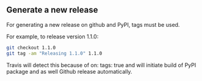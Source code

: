 ## Generate a new release

For generating a new release on github and PyPI, tags must be used.

For example, to release version 1.1.0:

```sh
git checkout 1.1.0
git tag -am "Releasing 1.1.0" 1.1.0
```

Travis will detect this because of on: tags: true and will
initiate build of PyPI package and as well Github release
automatically.
